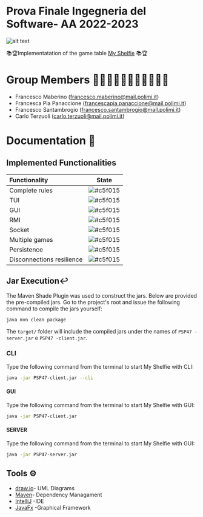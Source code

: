 # Prova Finale Ingegneria del Software- AA 2022-2023 
![alt text](../src/main/resources/it/polimi/ingsw/view/gui/misc/MyShelfie.png)

📚🏆Implementatation of the game table [My Shelfie](https://www.craniocreations.it/prodotto/my-shelfie) 📚🏆

# Group Members 🧑🏻‍🦱👩🏻🧑🏻‍🦱🧑🏻‍🦱
+ Francesco Maberino (francesco.maberino@mail.polimi.it)
+ Francesca Pia Panaccione (francescapia.panaccione@mail.polimi.it)
+ Francesco Santambrogio (francesco.santambrogio@mail.polimi.it)
+ Carlo Terzuoli (carlo.terzuoli@mail.polimi.it)

# Documentation 📃

## Implemented Functionalities

| Functionality | State |
|:-----------------------|:------------------------------------:|
Complete rules | ![#c5f015](https://via.placeholder.com/15/008000/000000?text=+) |
| TUI | ![#c5f015](https://via.placeholder.com/15/008000/000000?text=+) |
| GUI | ![#c5f015](https://via.placeholder.com/15/008000/000000?text=+) |
| RMI | ![#c5f015](https://via.placeholder.com/15/008000/000000?text=+)|
| Socket | ![#c5f015](https://via.placeholder.com/15/008000/000000?text=+)|
| Multiple games | ![#c5f015](https://via.placeholder.com/15/008000/000000?text=+) |
| Persistence | ![#c5f015](https://via.placeholder.com/15/008000/000000?text=+) |](https://maven.apache.org/)
| Disconnections resilience | ![#c5f015](https://via.placeholder.com/15/008000/000000?text=+) |


## Jar Execution↩︎
The Maven Shade Plugin was used to construct the jars. Below are provided the pre-compiled jars. Go to the project's root and issue the following command to compile the jars yourself:
```bash
java mvn clean package
```
The ```target/```  folder will include the compiled jars under the names of ```PSP47 -server.jar``` e ```PSP47 -client.jar```.

### CLI

Type the following command from the terminal to start My Shelfie  with CLI:
```bash
java -jar PSP47-client.jar --cli
```

#### GUI

Type the following command from the terminal to start My Shelfie  with GUI:
```bash
java -jar PSP47-client.jar
```

#### SERVER 

Type the following command from the terminal to start My Shelfie  with GUI:
```bash
java -jar PSP47-server.jar
```



## Tools ⚙️
+ [draw.io]( https://app.diagrams.net/)- UML Diagrams
+ [Maven](https://maven.apache.org/)- Dependency Managament
+ [IntelliJ](https://www.jetbrains.com/idea/) -IDE
+ [JavaFx](https://openjfx.io/) -Graphical Framework
